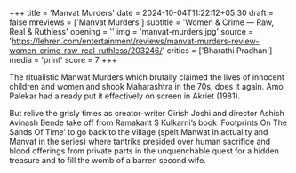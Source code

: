 +++
title = 'Manvat Murders'
date = 2024-10-04T11:22:12+05:30
draft = false
mreviews = ['Manvat Murders']
subtitle = 'Women &amp; Crime &mdash; Raw, Real &amp; Ruthless'
opening = ''
img = 'manvat-murders.jpg'
source = 'https://lehren.com/entertainment/reviews/manvat-murders-review-women-crime-raw-real-ruthless/203246/'
critics = ['Bharathi Pradhan']
media = 'print'
score = 7
+++

The ritualistic Manwat Murders which brutally claimed the lives of innocent children and women and shook Maharashtra in the 70s, does it again. Amol Palekar had already put it effectively on screen in Akriet (1981).

But relive the grisly times as creator-writer Girish Joshi and director Ashish Avinash Bende take off from Ramakant S Kulkarni’s book ‘Footprints On The Sands Of Time’ to go back to the village (spelt Manwat in actuality and Manvat in the series) where tantriks presided over human sacrifice and blood offerings from private parts in the unquenchable quest for a hidden treasure and to fill the womb of a barren second wife.
